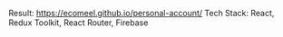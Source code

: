 Result: 
https://ecomeel.github.io/personal-account/
Tech Stack: React, Redux Toolkit, React Router, Firebase
